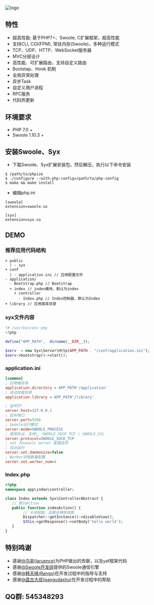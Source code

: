 ![logo](https://avatars3.githubusercontent.com/u/37900031?s=200&v=4)

## 特性

* 超高性能: 基于PHP7+、Swoole, C扩展框架，超高性能
* 支持CLI, CGI(FPM), 常驻内存(Swoole)，多种运行模式
* TCP、UDP、HTTP、WebSocket服务器
* MVC分层设计
* 高性能、可扩展路由，支持自定义路由
* Bootstap、Hook 机制
* 全局异常处理
* 异步Task
* 自定义用户进程
* RPC服务
* 代码热更新

## 环境要求
* PHP 7.0 +
* Swoole 1.10.3 +

## 安装Swoole、Syx

* 下载Swoole、Syx扩展安装包，然后解压，执行以下命令安装
```
$ /path/to/phpize
$ ./configure --with-php-config=/path/to/php-config
$ make && make install
```
* 编辑php.ini
```
[swoole]
extension=swoole.so

[syx]
extension=syx.so
```

## DEMO

### 推荐应用代码结构

```
+ public
  | - syx
+ conf
  | - application.ini // 应用配置文件
- application/
  - Bootstrap.php // Bootstrap
  + index // index模块，默认为index
    + controller
      - Index.php // Index控制器，默认为Index
+ library // 应用类库目录
```

### syx文件内容

```php
!# /usr/bin/env php
<?php

define("APP_PATH",  dirname(__DIR__));

$serv  = new Syx\Server\Http(APP_PATH . "/conf/application.ini");
$serv->bootstrap()->start();
```

### application.ini

```ini
[common]
; 应用根目录
application.directory = APP_PATH'/application'
; 自动加载目录
application.library = APP_PATH'/library'

; 监听IP
server.host=127.0.0.1
; 监听端口
server.port=5566
; Swoole运行模式
server.mode=SWOOLE_PROCESS
; 使用协议，支持|, SWOOLE_SOCK_TCP | SWOOLE_SSL
server.protocol=SWOOLE_SOCK_TCP
; set 为swoole server 配置选项
; 后台运行
server.set.daemonize=false
; Worker进程数量配置
server.set.worker_num=4
```

### Index.php

```php
<?php
namespace app\index\controller;

class Index extends Syx\ControllerAbstract {
   // 默认Action
   public function indexAction() {
        // 关闭视图，后期会移除视图
        Dispatcher::getInstance()->disableView();
        $this->getResponse()->setBody('hello world');
   }
}
```

## 特别鸣谢

* 感谢[@鸟哥(laruence)](https://github.com/laruence)为PHP做出的贡献，以及yaf框架代码
* 感谢[@Swoole开发组](https://github.com/swoole)提供的Swoole通信引擎
* 感谢[@韩天峰(Rango)](https://github.com/matyhtf)在开发过程中的指导与支持
* 感谢[@盘古大叔(pangudashu)](https://github.com/pangudashu/)在开发过程中的帮助

## QQ群: 545348293
